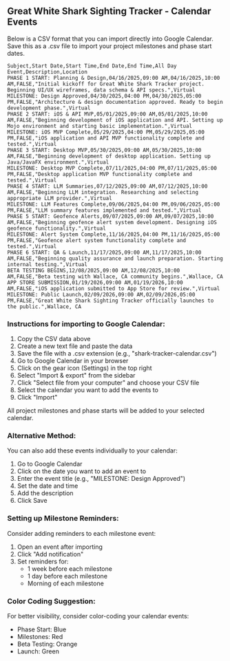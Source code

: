 ## Great White Shark Sighting Tracker - Calendar Events

Below is a CSV format that you can import directly into Google Calendar. Save this as a .csv file to import your project milestones and phase start dates.

```
Subject,Start Date,Start Time,End Date,End Time,All Day Event,Description,Location
PHASE 1 START: Planning & Design,04/16/2025,09:00 AM,04/16/2025,10:00 AM,FALSE,"Initial kickoff for Great White Shark Tracker project. Beginning UI/UX wireframes, data schema & API specs.",Virtual
MILESTONE: Design Approved,04/30/2025,04:00 PM,04/30/2025,05:00 PM,FALSE,"Architecture & design documentation approved. Ready to begin development phase.",Virtual
PHASE 2 START: iOS & API MVP,05/01/2025,09:00 AM,05/01/2025,10:00 AM,FALSE,"Beginning development of iOS application and API. Setting up Mojo environment and starting basic implementation.",Virtual
MILESTONE: iOS MVP Complete,05/29/2025,04:00 PM,05/29/2025,05:00 PM,FALSE,"iOS application and API MVP functionality complete and tested.",Virtual
PHASE 3 START: Desktop MVP,05/30/2025,09:00 AM,05/30/2025,10:00 AM,FALSE,"Beginning development of desktop application. Setting up Java/JavaFX environment.",Virtual
MILESTONE: Desktop MVP Complete,07/11/2025,04:00 PM,07/11/2025,05:00 PM,FALSE,"Desktop application MVP functionality complete and tested.",Virtual
PHASE 4 START: LLM Summaries,07/12/2025,09:00 AM,07/12/2025,10:00 AM,FALSE,"Beginning LLM integration. Researching and selecting appropriate LLM provider.",Virtual
MILESTONE: LLM Features Complete,09/06/2025,04:00 PM,09/06/2025,05:00 PM,FALSE,"LLM summary features implemented and tested.",Virtual
PHASE 5 START: Geofence Alerts,09/07/2025,09:00 AM,09/07/2025,10:00 AM,FALSE,"Beginning geofence alert system development. Designing iOS geofence functionality.",Virtual
MILESTONE: Alert System Complete,11/16/2025,04:00 PM,11/16/2025,05:00 PM,FALSE,"Geofence alert system functionality complete and tested.",Virtual
PHASE 6 START: QA & Launch,11/17/2025,09:00 AM,11/17/2025,10:00 AM,FALSE,"Beginning quality assurance and launch preparation. Starting internal testing.",Virtual
BETA TESTING BEGINS,12/08/2025,09:00 AM,12/08/2025,10:00 AM,FALSE,"Beta testing with Wallace, CA community begins.",Wallace, CA
APP STORE SUBMISSION,01/19/2026,09:00 AM,01/19/2026,10:00 AM,FALSE,"iOS application submitted to App Store for review.",Virtual
MILESTONE: Public Launch,02/09/2026,09:00 AM,02/09/2026,05:00 PM,FALSE,"Great White Shark Sighting Tracker officially launches to the public.",Wallace, CA
```

### Instructions for importing to Google Calendar:

1. Copy the CSV data above
2. Create a new text file and paste the data
3. Save the file with a .csv extension (e.g., "shark-tracker-calendar.csv")
4. Go to Google Calendar in your browser
5. Click on the gear icon (Settings) in the top right
6. Select "Import & export" from the sidebar
7. Click "Select file from your computer" and choose your CSV file
8. Select the calendar you want to add the events to
9. Click "Import"

All project milestones and phase starts will be added to your selected calendar.

### Alternative Method:

You can also add these events individually to your calendar:

1. Go to Google Calendar
2. Click on the date you want to add an event to
3. Enter the event title (e.g., "MILESTONE: Design Approved")
4. Set the date and time
5. Add the description
6. Click Save

### Setting up Milestone Reminders:

Consider adding reminders to each milestone event:
1. Open an event after importing
2. Click "Add notification"
3. Set reminders for:
   - 1 week before each milestone
   - 1 day before each milestone
   - Morning of each milestone

### Color Coding Suggestion:

For better visibility, consider color-coding your calendar events:
- Phase Start: Blue
- Milestones: Red
- Beta Testing: Orange
- Launch: Green

